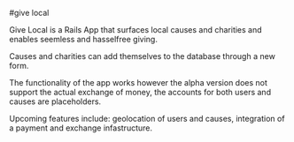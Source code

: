 #give local

Give Local is a Rails App that surfaces local causes and charities and enables seemless and hasselfree giving.

Causes and charities can add themselves to the database through a new form.

The functionality of the app works however the alpha version does not support the actual exchange of money, the accounts for both users and causes are placeholders.

Upcoming features include: geolocation of users and causes, integration of a payment and exchange infastructure.